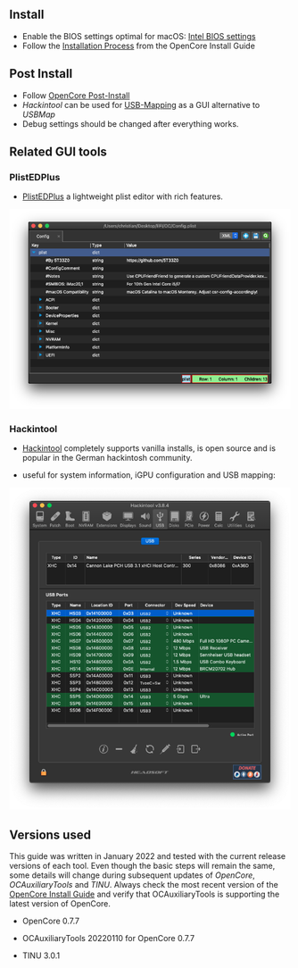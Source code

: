 ## Install

- Enable the BIOS settings optimal for macOS: [Intel BIOS settings](https://dortania.github.io/OpenCore-Install-Guide/config.plist/comet-lake.html#intel-bios-settings)
- Follow the [Installation Process](https://dortania.github.io/OpenCore-Install-Guide/installation/installation-process.html#installation-process) from the OpenCore Install Guide

## Post Install

- Follow [OpenCore Post-Install](https://dortania.github.io/OpenCore-Post-Install/)
- *Hackintool* can be used for  [USB-Mapping](https://dortania.github.io/OpenCore-Post-Install/usb/) as a GUI alternative to *USBMap*
- Debug settings should be changed after everything works.

## Related GUI tools

### PlistEDPlus

* [PlistEDPlus](https://github.com/ic005k/PlistEDPlus) a lightweight plist editor with rich features.

![](images/0F2F399B-9E45-4984-AAD4-4C256666EA31.png)

### Hackintool

* [Hackintool](https://github.com/headkaze/Hackintool) completely supports vanilla installs, is open source and is popular in the German hackintosh community.

* useful for system information, iGPU configuration and USB mapping:

![](images/2022-02-04-23-49-33-image.png)

## Versions used

This guide was written in January 2022 and tested with the current release versions of each tool. Even though the basic steps will remain the same, some details will change during subsequent updates of *OpenCore*, *OCAuxiliaryTools* and *TINU*. Always check the most recent version of the [OpenCore Install Guide](https://dortania.github.io/OpenCore-Install-Guide/) and verify that OCAuxiliaryTools is supporting the latest version of OpenCore.

- OpenCore 0.7.7

- OCAuxiliaryTools 20220110 for OpenCore 0.7.7

- TINU 3.0.1